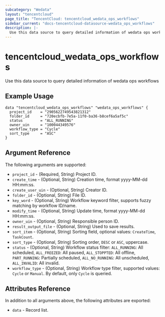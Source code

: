 ```yaml
---
subcategory: "Wedata"
layout: "tencentcloud"
page_title: "TencentCloud: tencentcloud_wedata_ops_workflows"
sidebar_current: "docs-tencentcloud-datasource-wedata_ops_workflows"
description: |-
  Use this data source to query detailed information of wedata ops workflows
---
```


# tencentcloud_wedata_ops_workflows

Use this data source to query detailed information of wedata ops workflows

## Example Usage

```hcl
data "tencentcloud_wedata_ops_workflows" "wedata_ops_workflows" {
  project_id    = "2905622749543821312"
  folder_id     = "720ecbfb-7e5a-11f0-ba36-b8cef6a5af5c"
  status        = "ALL_RUNNING"
  owner_uin     = "100044349576"
  workflow_type = "Cycle"
  sort_type     = "ASC"
}
```

## Argument Reference

The following arguments are supported:

* `project_id` - (Required, String) Project ID.
* `create_time` - (Optional, String) Creation time, format yyyy-MM-dd HH:mm:ss.
* `create_user_uin` - (Optional, String) Creator ID.
* `folder_id` - (Optional, String) File ID.
* `key_word` - (Optional, String) Workflow keyword filter, supports fuzzy matching by workflow ID/name.
* `modify_time` - (Optional, String) Update time, format yyyy-MM-dd HH:mm:ss.
* `owner_uin` - (Optional, String) Responsible person ID.
* `result_output_file` - (Optional, String) Used to save results.
* `sort_item` - (Optional, String) Sorting field, optional values: `CreateTime`, `TaskCount`.
* `sort_type` - (Optional, String) Sorting order, `DESC` or `ASC`, uppercase.
* `status` - (Optional, String) Workflow status filter: `ALL_RUNNING`: All scheduled, `ALL_FREEZED`: All paused, `ALL_STOPPTED`: All offline, `PART_RUNNING`: Partially scheduled, `ALL_NO_RUNNING`: All unscheduled, `ALL_INVALID`: All invalid.
* `workflow_type` - (Optional, String) Workflow type filter, supported values: `Cycle` or `Manual`. By default, only `Cycle` is queried.

## Attributes Reference

In addition to all arguments above, the following attributes are exported:

* `data` - Record list.



